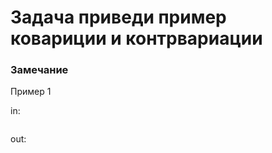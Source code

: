 <!-- RUSSIAN -->
# Задача приведи пример ковариции и контрвариации


### Замечание

Пример 1

in:
```

```
out:
```

```
